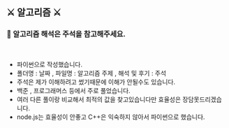 ## ⚔ 알고리즘 ⚔

### 📍 알고리즘 해석은 주석을 참고해주세요.

<br>

- 파이썬으로 작성했습니다.
- 폴더명 : 날짜 , 파일명 : 알고리즘 주제 , 해석 및 후기 : 주석
- 주석은 제가 이해하려고 썼기때문에 이해가 안될수도 있습니다.
- 백준 , 프로그래머스 등에서 주로 풀었습니다.
- 여러 다른 풀이랑 비교해서 최적의 값을 찾고있습니다만 효율성은 장담못드리겠습니다.
- node.js는 효율성이 안좋고 C++은 익숙하지 않아서 파이썬으로 했습니다.

<br>
<br>

